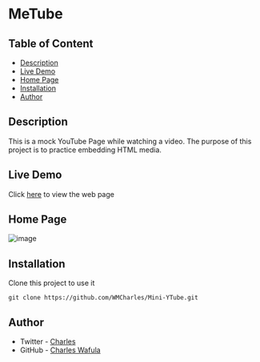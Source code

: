 # MeTube

## Table of Content

+ [Description](#description)
+ [Live Demo](#live-demo)
+ [Home Page](#home-page)
+ [Installation](#installation)
+ [Author](#author)

## Description

<p>This is a mock YouTube Page while watching a video. The purpose of this project is to practice embedding HTML media.</p>

## Live Demo

Click [here]() to view the web page

## Home Page

![image](https://github.com/WMCharles/Mini_YTube/blob/main/index-html.png)

## Installation

Clone this project to use it

```
git clone https://github.com/WMCharles/Mini-YTube.git
```

## Author

* Twitter - [Charles](https://twitter.com/WMKCharles)
* GitHub - [Charles Wafula](https://github.com/WMCharles)
